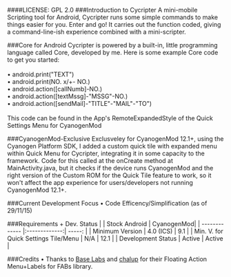####LICENSE: GPL 2.0
###Introduction to Cycripter
A mini-mobile Scripting tool for Android, Cycripter runs some simple commands to make things easier for you. Enter and go! It carries out the function coded, giving a command-line-ish experience combined with a mini-scripter.

###Core for Android
Cycripter is powered by a built-in, little programming language called Core, developed by me. Here is some example Core code to get you started:
<br>
<br>• android.print(&quot;TEXT&quot;)
<br>• android.print(NO. x/+- NO.)
<br>• android.action([callNumb]-NO.)
<br>• android.action([textMssg]-&quot;MSSG&quot;-NO.)
<br>• android.action([sendMail]-&quot;TITLE&quot;-&quot;MAIL&quot;-&quot;TO&quot;)
<br>
<br>This code can be found in the App's RemoteExpandedStyle of the Quick Settings Menu for CyanogenMod

###CyanogenMod-Exclusive
Exclusveley for CyanogenMod 12.1+, using the Cyanogen Platform SDK, I added a custom quick tile with expanded menu within Quick Menu for Cycripter, integrating it in some capacity to the framework. Code for this called at the onCreate method at MainActivity.java, but it checks if the device runs CyanogenMod and the right version of the Custom ROM for the Quick Tile feature to work, so it won't affect the app experience for users/developers not running CyanogenMod 12.1+.

###Current Development Focus
• Code Efficency/Simplification (as of 29/11/15)

###Requirements + Dev. Status
|                 | Stock Android       | CyanogenMod|
| -------------   |:-------------:| -----:    |
| Minimum Version    | 4.0 (ICS)     | 9.1       |
| Min. V. for Quick Settings Tile/Menu | N/A           |   12.1    |
| Development Status   | Active     |    Active     |

###Credits
• Thanks to <a href="http://www.github.com/futuresimple">Base Labs</a> and <a href="http://www.github.com/chalup">chalup</a> for their Floating Action Menu+Labels for FABs library.
